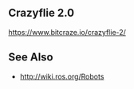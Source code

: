 Crazyflie 2.0
-------------

https://www.bitcraze.io/crazyflie-2/

See Also
--------

* http://wiki.ros.org/Robots

